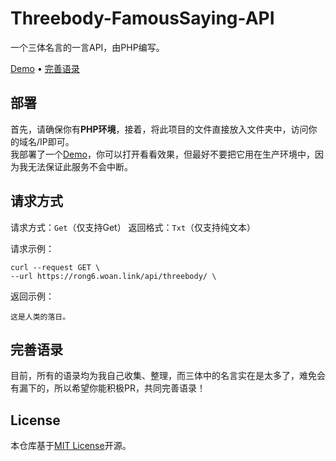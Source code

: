 # Threebody-FamousSaying-API
一个三体名言的一言API，由PHP编写。      
              
[Demo](https://rong6.woan.link/api/threebody) • [完善语录](1)              

## 部署
首先，请确保你有**PHP环境**，接着，将此项目的文件直接放入文件夹中，访问你的域名/IP即可。   
我部署了一个[Demo](https://rong6.woan.link/api/threebody)，你可以打开看看效果，但最好不要把它用在生产环境中，因为我无法保证此服务不会中断。
   
## 请求方式
请求方式：```Get```（仅支持Get）
返回格式：```Txt```（仅支持纯文本）

请求示例：
``` curl
curl --request GET \
--url https://rong6.woan.link/api/threebody/ \
```

返回示例：
``` 
这是人类的落日。
```

## 完善语录 
<a name="1"></a>
目前，所有的语录均为我自己收集、整理，而三体中的名言实在是太多了，难免会有漏下的，所以希望你能积极PR，共同完善语录！

## License
本仓库基于[MIT License](https://github.com/rong6/Threebody-Saying-API/blob/main/LICENSE)开源。
